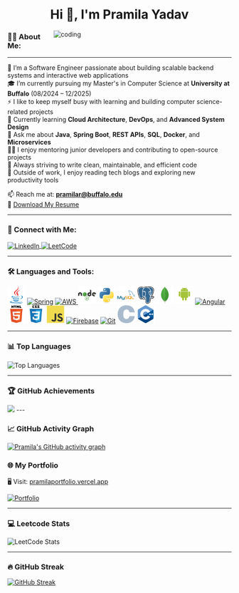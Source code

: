 <h1 align="center">Hi 👋, I'm Pramila Yadav</h1>

<img align="right" alt="coding" width="400" src="https://user-images.githubusercontent.com/125878564/258871853-20e24ac8-354d-4ec0-8f25-ef158aec9420.gif">

### 👩‍💻 About Me:
---
🔭 I’m a Software Engineer passionate about building scalable backend systems and interactive web applications  
🎓 I’m currently pursuing my Master's in Computer Science at **University at Buffalo** (08/2024 – 12/2025)  
⚡ I like to keep myself busy with learning and building computer science-related projects  
🌱 Currently learning **Cloud Architecture**, **DevOps**, and **Advanced System Design**  
💬 Ask me about **Java**, **Spring Boot**, **REST APIs**, **SQL**, **Docker**, and **Microservices**  
👩‍🏫 I enjoy mentoring junior developers and contributing to open-source projects  
🎯 Always striving to write clean, maintainable, and efficient code  
📖 Outside of work, I enjoy reading tech blogs and exploring new productivity tools  

📫 Reach me at: **pramilar@buffalo.edu**  
📄 <a href="https://drive.google.com/drive/home?dmr=1&ec=wgc-drive-globalnav-goto" target="_blank">Download My Resume</a>

---

### 🤝 Connect with Me:

<p align="left">
  <a href="https://www.linkedin.com/in/pramilayadav-973697/" target="_blank">
    <img align="center" src="https://raw.githubusercontent.com/rahuldkjain/github-profile-readme-generator/master/src/images/icons/Social/linked-in-alt.svg" alt="LinkedIn" height="30" width="40" />
  </a>
  <a href="https://leetcode.com/u/pramilaom/" target="_blank">
    <img align="center" src="https://raw.githubusercontent.com/rahuldkjain/github-profile-readme-generator/master/src/images/icons/Social/leet-code.svg" alt="LeetCode" height="30" width="40" />
  </a>
</p>

---

### 🛠️ Languages and Tools:

<p align="left">
  <a href="https://www.java.com" target="_blank" rel="noreferrer"><img src="https://raw.githubusercontent.com/devicons/devicon/master/icons/java/java-original.svg" alt="Java" width="40" height="40"/></a>
  <a href="https://spring.io/" target="_blank" rel="noreferrer"><img src="https://www.vectorlogo.zone/logos/springio/springio-icon.svg" alt="Spring" width="40" height="40"/></a>
<a href="https://aws.amazon.com/" target="_blank" rel="noreferrer">
  <img src="https://a0.awsstatic.com/libra-css/images/logos/aws_logo_smile_1200x630.png" alt="AWS" width="60" />
</a>
  <a href="https://nodejs.org" target="_blank" rel="noreferrer"><img src="https://raw.githubusercontent.com/devicons/devicon/master/icons/nodejs/nodejs-original-wordmark.svg" alt="Node.js" width="40" height="40"/></a>
  <a href="https://www.python.org" target="_blank" rel="noreferrer"><img src="https://raw.githubusercontent.com/devicons/devicon/master/icons/python/python-original.svg" alt="Python" width="40" height="40"/></a>
  <a href="https://www.mysql.com/" target="_blank" rel="noreferrer"><img src="https://raw.githubusercontent.com/devicons/devicon/master/icons/mysql/mysql-original-wordmark.svg" alt="MySQL" width="40" height="40"/></a>
  <a href="https://www.postgresql.org/" target="_blank" rel="noreferrer"><img src="https://raw.githubusercontent.com/devicons/devicon/master/icons/postgresql/postgresql-original.svg" alt="PostgreSQL" width="40" height="40"/></a>
  <a href="https://www.mongodb.com/" target="_blank" rel="noreferrer"><img src="https://raw.githubusercontent.com/devicons/devicon/master/icons/mongodb/mongodb-original.svg" alt="MongoDB" width="40" height="40"/></a>
  <a href="https://developer.android.com" target="_blank" rel="noreferrer"><img src="https://raw.githubusercontent.com/devicons/devicon/master/icons/android/android-original-wordmark.svg" alt="Android" width="40" height="40"/></a>
  <a href="https://angular.io" target="_blank" rel="noreferrer"><img src="https://angular.io/assets/images/logos/angular/angular.svg" alt="Angular" width="40" height="40"/></a>
  <a href="https://www.w3schools.com/html/" target="_blank" rel="noreferrer"><img src="https://raw.githubusercontent.com/devicons/devicon/master/icons/html5/html5-original-wordmark.svg" alt="HTML5" width="40" height="40"/></a>
  <a href="https://www.w3schools.com/css/" target="_blank" rel="noreferrer"><img src="https://raw.githubusercontent.com/devicons/devicon/master/icons/css3/css3-original-wordmark.svg" alt="CSS3" width="40" height="40"/></a>
  <a href="https://developer.mozilla.org/en-US/docs/Web/JavaScript" target="_blank" rel="noreferrer"><img src="https://raw.githubusercontent.com/devicons/devicon/master/icons/javascript/javascript-original.svg" alt="JavaScript" width="40" height="40"/></a>
  <a href="https://firebase.google.com/" target="_blank" rel="noreferrer"><img src="https://www.vectorlogo.zone/logos/firebase/firebase-icon.svg" alt="Firebase" width="40" height="40"/></a>
  <a href="https://git-scm.com/" target="_blank" rel="noreferrer"><img src="https://www.vectorlogo.zone/logos/git-scm/git-scm-icon.svg" alt="Git" width="40" height="40"/></a>
  <a href="https://www.cprogramming.com/" target="_blank" rel="noreferrer"><img src="https://raw.githubusercontent.com/devicons/devicon/master/icons/c/c-original.svg" alt="C" width="40" height="40"/></a>
  <a href="https://www.w3schools.com/cpp/" target="_blank" rel="noreferrer"><img src="https://raw.githubusercontent.com/devicons/devicon/master/icons/cplusplus/cplusplus-original.svg" alt="C++" width="40" height="40"/></a>
</p>

---

### 📊 Top Languages
<p><img align="center" src="https://github-readme-stats.vercel.app/api/top-langs?username=pramilaOM&show_icons=true&locale=en&layout=compact" alt="Top Languages" /></p>

---
### 🏆 GitHub Achievements
<img src="https://github-profile-trophy.vercel.app/?username=pramilaOM&theme=darkhub&no-bg=true&margin-w=15" />
---

### 📈 GitHub Activity Graph
[![Pramila's GitHub activity graph](https://github-readme-activity-graph.vercel.app/graph?username=pramilaOM&theme=github-compact)](https://github.com/ashutosh00710/github-readme-activity-graph)


### 🌐 My Portfolio

🖥️ Visit: [pramilaportfolio.vercel.app](https://pramilaportfolio.vercel.app) 

[![Portfolio](https://img.shields.io/badge/Portfolio-Live-informational?style=for-the-badge&logo=vercel)](https://pramilaportfolio.vercel.app)


---

### 💻 Leetcode Stats  
![LeetCode Stats](https://leetcode.card.workers.dev/pramilaom?theme=dark&font=baloo&extension=null)

---

### 🔥 GitHub Streak  
[![GitHub Streak](http://github-readme-streak-stats.herokuapp.com?user=pramilaOM&theme=dark)](https://git.io/streak-stats)
